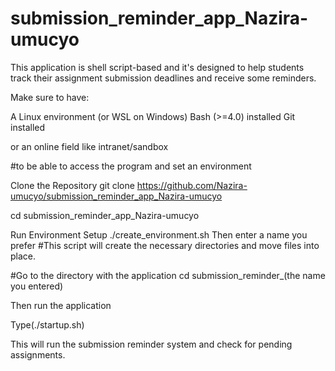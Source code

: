 # submission_reminder_app_Nazira-umucyo
This application is shell script-based and it's designed to help students track their assignment submission deadlines and receive some reminders.

Make sure to have:

A Linux environment (or WSL on Windows)
 Bash (>=4.0) installed Git installed

or an online field like intranet/sandbox

#to be able to access the program and set an environment

Clone the Repository git clone https://github.com/Nazira-umucyo/submission_reminder_app_Nazira-umucyo

cd submission_reminder_app_Nazira-umucyo 

Run Environment Setup ./create_environment.sh 
Then enter a name you prefer
#This script will create the necessary directories and move files into place.

#Go to the directory with the application 
cd submission_reminder_(the name you entered)

Then run the application

Type(./startup.sh)

This will run the submission reminder system and check for pending assignments.
